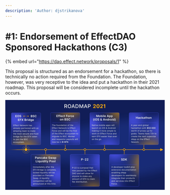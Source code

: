 ```yaml
---
description: 'Author: djstrikanova'
---
```


# \#1: Endorsement of EffectDAO Sponsored Hackathons \(C3\)

{% embed url="https://dao.effect.network/proposals/1" %}

This proposal is structured as an endorsement for a hackathon, so there is technically no action required from the Foundation. The Foundation, however, was very receptive to the idea and put a hackathon in their 2021 roadmap. This proposal will be considered incomplete until the hackathon occurs. 

![](../.gitbook/assets/roadmap.jpg)

